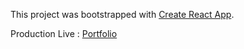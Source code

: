This project was bootstrapped with [Create React App](https://github.com/facebook/create-react-app).

Production Live : [Portfolio](https://shofiqulmiraz.cf/)

